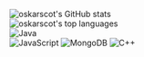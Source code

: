 ![oskarscot's GitHub stats](https://github-readme-stats.vercel.app/api?username=oskarscot&show_icons=true&hide=issues&icon_color=000000&hide_border=true&title_color=cb1aad&text_color=fff&show_icons=true&theme=material-palenight)
<br>
![oskarscot's top languages](https://github-readme-stats.vercel.app/api/top-langs/?username=oskarscot&hide=html,&hide_border=true&show_icons=true&theme=material-palenight&title_color=cb1aad&text_color=fff)
<br>
![Java](https://img.shields.io/badge/-Java-black?style=flat&logo=java)  
![JavaScript](https://img.shields.io/badge/-JavaScript-black?style=flat&logo=javascript) 
![MongoDB](https://img.shields.io/badge/-MongoDB-black?style=flat&logo=mongodb)
![C++](https://img.shields.io/badge/-C++-black?style=flat&logo=cplusplus)
